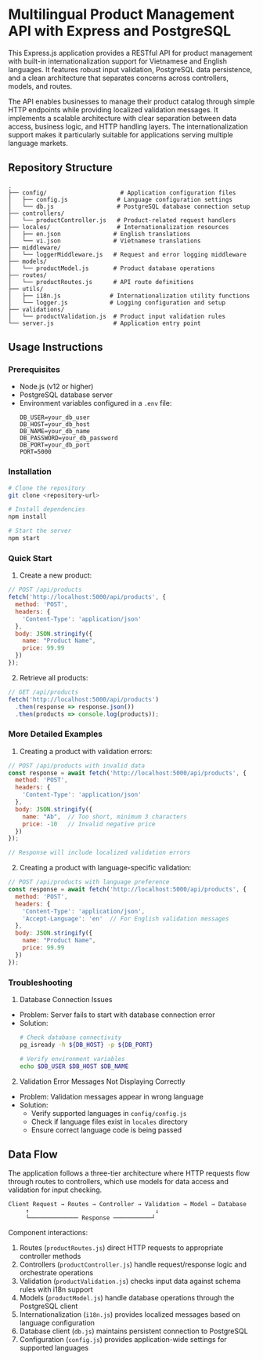 # Multilingual Product Management API with Express and PostgreSQL

This Express.js application provides a RESTful API for product management with built-in internationalization support for Vietnamese and English languages. It features robust input validation, PostgreSQL data persistence, and a clean architecture that separates concerns across controllers, models, and routes.

The API enables businesses to manage their product catalog through simple HTTP endpoints while providing localized validation messages. It implements a scalable architecture with clear separation between data access, business logic, and HTTP handling layers. The internationalization support makes it particularly suitable for applications serving multiple language markets.

## Repository Structure
```
.
├── config/                     # Application configuration files
│   ├── config.js              # Language configuration settings
│   └── db.js                  # PostgreSQL database connection setup
├── controllers/               
│   └── productController.js   # Product-related request handlers
├── locales/                   # Internationalization resources
│   ├── en.json               # English translations
│   └── vi.json               # Vietnamese translations
├── middleware/
│   └── loggerMiddleware.js   # Request and error logging middleware
├── models/
│   └── productModel.js       # Product database operations
├── routes/
│   └── productRoutes.js      # API route definitions
├── utils/
│   ├── i18n.js              # Internationalization utility functions
│   └── logger.js            # Logging configuration and setup
├── validations/
│   └── productValidation.js  # Product input validation rules
└── server.js                 # Application entry point
```

## Usage Instructions
### Prerequisites
- Node.js (v12 or higher)
- PostgreSQL database server
- Environment variables configured in a `.env` file:
  ```
  DB_USER=your_db_user
  DB_HOST=your_db_host
  DB_NAME=your_db_name
  DB_PASSWORD=your_db_password
  DB_PORT=your_db_port
  PORT=5000
  ```

### Installation
```bash
# Clone the repository
git clone <repository-url>

# Install dependencies
npm install

# Start the server
npm start
```

### Quick Start
1. Create a new product:
```javascript
// POST /api/products
fetch('http://localhost:5000/api/products', {
  method: 'POST',
  headers: {
    'Content-Type': 'application/json'
  },
  body: JSON.stringify({
    name: "Product Name",
    price: 99.99
  })
});
```

2. Retrieve all products:
```javascript
// GET /api/products
fetch('http://localhost:5000/api/products')
  .then(response => response.json())
  .then(products => console.log(products));
```

### More Detailed Examples
1. Creating a product with validation errors:
```javascript
// POST /api/products with invalid data
const response = await fetch('http://localhost:5000/api/products', {
  method: 'POST',
  headers: {
    'Content-Type': 'application/json'
  },
  body: JSON.stringify({
    name: "Ab",  // Too short, minimum 3 characters
    price: -10   // Invalid negative price
  })
});

// Response will include localized validation errors
```

2. Creating a product with language-specific validation:
```javascript
// POST /api/products with language preference
const response = await fetch('http://localhost:5000/api/products', {
  method: 'POST',
  headers: {
    'Content-Type': 'application/json',
    'Accept-Language': 'en'  // For English validation messages
  },
  body: JSON.stringify({
    name: "Product Name",
    price: 99.99
  })
});
```

### Troubleshooting
1. Database Connection Issues
- Problem: Server fails to start with database connection error
- Solution:
  ```bash
  # Check database connectivity
  pg_isready -h ${DB_HOST} -p ${DB_PORT}
  
  # Verify environment variables
  echo $DB_USER $DB_HOST $DB_NAME
  ```

2. Validation Error Messages Not Displaying Correctly
- Problem: Validation messages appear in wrong language
- Solution:
  - Verify supported languages in `config/config.js`
  - Check if language files exist in `locales` directory
  - Ensure correct language code is being passed

## Data Flow
The application follows a three-tier architecture where HTTP requests flow through routes to controllers, which use models for data access and validation for input checking.

```ascii
Client Request → Routes → Controller → Validation → Model → Database
     ↑                                    ↓
     └────────────── Response ───────────┘
```

Component interactions:
1. Routes (`productRoutes.js`) direct HTTP requests to appropriate controller methods
2. Controllers (`productController.js`) handle request/response logic and orchestrate operations
3. Validation (`productValidation.js`) checks input data against schema rules with i18n support
4. Models (`productModel.js`) handle database operations through the PostgreSQL client
5. Internationalization (`i18n.js`) provides localized messages based on language configuration
6. Database client (`db.js`) maintains persistent connection to PostgreSQL
7. Configuration (`config.js`) provides application-wide settings for supported languages
